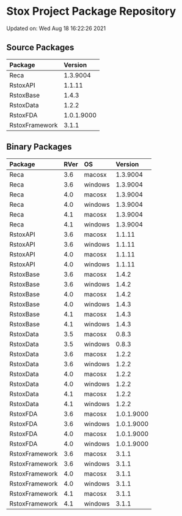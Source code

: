 # Stox Project Package Repository


Updated on: Wed Aug 18 16:22:26 2021
## Source Packages

|Package        |Version    |
|:--------------|:----------|
|Reca           |1.3.9004   |
|RstoxAPI       |1.1.11     |
|RstoxBase      |1.4.3      |
|RstoxData      |1.2.2      |
|RstoxFDA       |1.0.1.9000 |
|RstoxFramework |3.1.1      |

## Binary Packages

|Package        |RVer |OS      |Version    |
|:--------------|:----|:-------|:----------|
|Reca           |3.6  |macosx  |1.3.9004   |
|Reca           |3.6  |windows |1.3.9004   |
|Reca           |4.0  |macosx  |1.3.9004   |
|Reca           |4.0  |windows |1.3.9004   |
|Reca           |4.1  |macosx  |1.3.9004   |
|Reca           |4.1  |windows |1.3.9004   |
|RstoxAPI       |3.6  |macosx  |1.1.11     |
|RstoxAPI       |3.6  |windows |1.1.11     |
|RstoxAPI       |4.0  |macosx  |1.1.11     |
|RstoxAPI       |4.0  |windows |1.1.11     |
|RstoxBase      |3.6  |macosx  |1.4.2      |
|RstoxBase      |3.6  |windows |1.4.2      |
|RstoxBase      |4.0  |macosx  |1.4.2      |
|RstoxBase      |4.0  |windows |1.4.3      |
|RstoxBase      |4.1  |macosx  |1.4.3      |
|RstoxBase      |4.1  |windows |1.4.3      |
|RstoxData      |3.5  |macosx  |0.8.3      |
|RstoxData      |3.5  |windows |0.8.3      |
|RstoxData      |3.6  |macosx  |1.2.2      |
|RstoxData      |3.6  |windows |1.2.2      |
|RstoxData      |4.0  |macosx  |1.2.2      |
|RstoxData      |4.0  |windows |1.2.2      |
|RstoxData      |4.1  |macosx  |1.2.2      |
|RstoxData      |4.1  |windows |1.2.2      |
|RstoxFDA       |3.6  |macosx  |1.0.1.9000 |
|RstoxFDA       |3.6  |windows |1.0.1.9000 |
|RstoxFDA       |4.0  |macosx  |1.0.1.9000 |
|RstoxFDA       |4.0  |windows |1.0.1.9000 |
|RstoxFramework |3.6  |macosx  |3.1.1      |
|RstoxFramework |3.6  |windows |3.1.1      |
|RstoxFramework |4.0  |macosx  |3.1.1      |
|RstoxFramework |4.0  |windows |3.1.1      |
|RstoxFramework |4.1  |macosx  |3.1.1      |
|RstoxFramework |4.1  |windows |3.1.1      |
